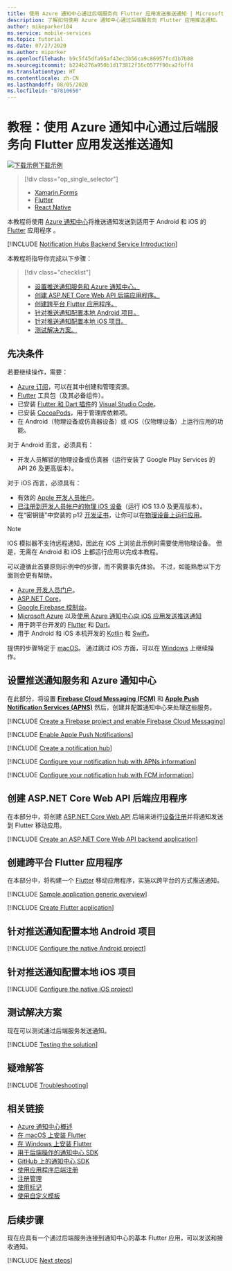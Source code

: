 ```yaml
---
title: 使用 Azure 通知中心通过后端服务向 Flutter 应用发送推送通知 | Microsoft Docs
description: 了解如何使用 Azure 通知中心通过后端服务向 Flutter 应用推送通知。
author: mikeparker104
ms.service: mobile-services
ms.topic: tutorial
ms.date: 07/27/2020
ms.author: miparker
ms.openlocfilehash: b9c5f45dfa95af43ec3b56ca9c86957fcd1b7b88
ms.sourcegitcommit: b224b276a950b1d173812f16c0577f90ca2fbff4
ms.translationtype: HT
ms.contentlocale: zh-CN
ms.lasthandoff: 08/05/2020
ms.locfileid: "87810650"
---
```

# <a name="tutorial-send-push-notifications-to-flutter-apps-using-azure-notification-hubs-via-a-backend-service"></a>教程：使用 Azure 通知中心通过后端服务向 Flutter 应用发送推送通知  

[![下载示例](media/download.png)下载示例](https://github.com/xamcat/mobcat-samples/tree/master/notification_hub_backend_service)  

> [!div class="op_single_selector"]
>
> * [Xamarin.Forms](notification-hubs-backend-service-xamarin-forms.md)
> * [Flutter](notification-hubs-backend-service-flutter.md)
> * [React Native](notification-hubs-backend-service-react-native.md)

本教程将使用 [Azure 通知中心](https://docs.microsoft.com/azure/notification-hubs/notification-hubs-push-notification-overview)将推送通知发送到适用于 Android 和 iOS 的 [Flutter](https://flutter.dev) 应用程序 。  

[!INCLUDE [Notification Hubs Backend Service Introduction](includes/notification-hubs-backend-service-introduction.md)]

本教程将指导你完成以下步骤：

> [!div class="checklist"]
>
> * [设置推送通知服务和 Azure 通知中心。](#set-up-push-notification-services-and-azure-notification-hub)
> * [创建 ASP.NET Core Web API 后端应用程序。](#create-an-aspnet-core-web-api-backend-application)
> * [创建跨平台 Flutter 应用程序。](#create-a-cross-platform-flutter-application)
> * [针对推送通知配置本地 Android 项目。](#configure-the-native-android-project-for-push-notifications)
> * [针对推送通知配置本地 iOS 项目。](#configure-the-native-ios-project-for-push-notifications)
> * [测试解决方案。](#test-the-solution)

## <a name="prerequisites"></a>先决条件

若要继续操作，需要：

* [Azure 订阅](https://portal.azure.com)，可以在其中创建和管理资源。
* [Flutter](https://flutter.dev/docs/get-started/install) 工具包（及其必备组件）。
* 已安装 [Flutter 和 Dart 插件](https://flutter.dev/docs/get-started/editor?tab=vscode)的 [Visual Studio Code](https://code.visualstudio.com)。
* 已安装 [CocoaPods](https://guides.cocoapods.org/using/getting-started.html#installation)，用于管理库依赖项。
* 在 Android（物理设备或仿真器设备）或 iOS（仅物理设备）上运行应用的功能。

对于 Android 而言，必须具有：

* 开发人员解锁的物理设备或仿真器（运行安装了 Google Play Services 的 API 26 及更高版本）。

对于 iOS 而言，必须具有：

* 有效的 [Apple 开发人员帐户](https://developer.apple.com)。
* [已注册到开发人员帐户的物理 iOS 设备](https://help.apple.com/developer-account/#/dev40df0d9fa)（运行 iOS 13.0 及更高版本）。
* 在“密钥链”中安装的 p12 [开发证书](https://help.apple.com/developer-account/#/dev04fd06d56)，让你可以在[物理设备上运行应用](https://help.apple.com/xcode/mac/current/#/dev5a825a1ca)。

> [!NOTE]
> IOS 模拟器不支持远程通知，因此在 iOS 上浏览此示例时需要使用物理设备。 但是，无需在 Android 和 iOS 上都运行应用以完成本教程。

可以遵循此首要原则示例中的步骤，而不需要事先体验。 不过，如能熟悉以下方面则会更有帮助。

* [Azure 开发人员门户](https://developer.apple.com)。
* [ASP.NET Core](https://docs.microsoft.com/aspnet/core/introduction-to-aspnet-core?view=aspnetcore-3.1)。
* [Google Firebase 控制台](https://console.firebase.google.com/u/0/)。
* [Microsoft Azure](https://portal.azure.com) 以及[使用 Azure 通知中心向 iOS 应用发送推送通知](https://docs.microsoft.com/azure/notification-hubs/ios-sdk-get-started)
* 用于跨平台开发的 [Flutter](https://flutter.dev) 和 [Dart](https://dart.dev)。
* 用于 Android 和 iOS 本机开发的 [Kotlin](https://kotlinlang.org) 和 [Swift](https://developer.apple.com/swift)。

提供的步骤特定于 [macOS](https://developer.apple.com/macos)。 通过跳过 iOS 方面，可以在 [Windows](https://www.microsoft.com/windows) 上继续操作。

## <a name="set-up-push-notification-services-and-azure-notification-hub"></a>设置推送通知服务和 Azure 通知中心

在此部分，将设置 **[Firebase Cloud Messaging (FCM)](https://firebase.google.com/docs/cloud-messaging)** 和 **[Apple Push Notification Services (APNS)](https://developer.apple.com/library/archive/documentation/NetworkingInternet/Conceptual/RemoteNotificationsPG/APNSOverview.html)** 然后，创建并配置通知中心来处理这些服务。

[!INCLUDE [Create a Firebase project and enable Firebase Cloud Messaging](includes/notification-hubs-common-enable-firebase-cloud-messaging.md)]

[!INCLUDE [Enable Apple Push Notifications](includes/notification-hubs-common-enable-apple-push-notifications.md)]

[!INCLUDE [Create a notification hub](includes/notification-hubs-common-create-notification-hub.md)]

[!INCLUDE [Configure your notification hub with APNs information](includes/notification-hubs-common-configure-with-apns-information.md)]

[!INCLUDE [Configure your notification hub with FCM information](includes/notification-hubs-common-configure-with-fcm-information.md)]

## <a name="create-an-aspnet-core-web-api-backend-application"></a>创建 ASP.NET Core Web API 后端应用程序

在本部分中，将创建 [ASP.NET Core Web API](https://dotnet.microsoft.com/apps/aspnet/apis) 后端来进行[设备注册](https://docs.microsoft.com/azure/notification-hubs/notification-hubs-push-notification-registration-management#what-is-device-registration)并将通知发送到 Flutter 移动应用。

[!INCLUDE [Create an ASP.NET Core Web API backend application](includes/notification-hubs-backend-service-web-api.md)]

## <a name="create-a-cross-platform-flutter-application"></a>创建跨平台 Flutter 应用程序

在本部分中，将构建一个 [Flutter](https://flutter.dev) 移动应用程序，实施以跨平台的方式推送通知。

[!INCLUDE [Sample application generic overview](includes/notification-hubs-backend-service-sample-app-overview.md)]

[!INCLUDE [Create Flutter application](includes/notification-hubs-backend-service-sample-app-flutter.md)]

## <a name="configure-the-native-android-project-for-push-notifications"></a>针对推送通知配置本地 Android 项目

[!INCLUDE [Configure the native Android project](includes/notification-hubs-backend-service-configure-flutter-android.md)]

## <a name="configure-the-native-ios-project-for-push-notifications"></a>针对推送通知配置本地 iOS 项目

[!INCLUDE [Configure the native iOS project](includes/notification-hubs-backend-service-configure-flutter-ios.md)]

## <a name="test-the-solution"></a>测试解决方案

现在可以测试通过后端服务发送通知。

[!INCLUDE [Testing the solution](includes/notification-hubs-backend-service-testing.md)]

## <a name="troubleshooting"></a>疑难解答

[!INCLUDE [Troubleshooting](includes/notification-hubs-backend-service-troubleshooting.md)]

## <a name="related-links"></a>相关链接

* [Azure 通知中心概述](https://docs.microsoft.com/azure/notification-hubs/notification-hubs-push-notification-overview)
* [在 macOS 上安装 Flutter](https://flutter.dev/docs/get-started/install/macos)
* [在 Windows 上安装 Flutter](https://flutter.dev/docs/get-started/install/windows)
* [用于后端操作的通知中心 SDK](https://www.nuget.org/packages/Microsoft.Azure.NotificationHubs/)
* [GitHub 上的通知中心 SDK](https://github.com/Azure/azure-notificationhubs)
* [使用应用程序后端注册](https://docs.microsoft.com/azure/notification-hubs/notification-hubs-ios-aspnet-register-user-from-backend-to-push-notification)
* [注册管理](https://docs.microsoft.com/azure/notification-hubs/notification-hubs-push-notification-registration-management)
* [使用标记](https://docs.microsoft.com/azure/notification-hubs/notification-hubs-tags-segment-push-message)
* [使用自定义模板](https://docs.microsoft.com/azure/notification-hubs/notification-hubs-templates-cross-platform-push-messages)

## <a name="next-steps"></a>后续步骤

现在应具有一个通过后端服务连接到通知中心的基本 Flutter 应用，可以发送和接收通知。

[!INCLUDE [Next steps](includes/notification-hubs-backend-service-next-steps.md)]
